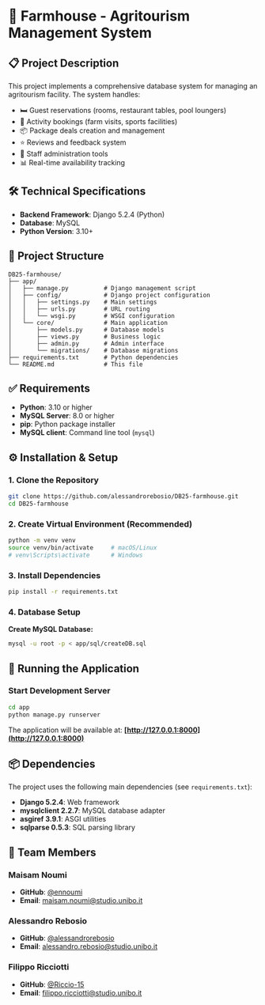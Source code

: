 # 🏡 Farmhouse - Agritourism Management System

## 📋 Project Description
This project implements a comprehensive database system for managing an agritourism facility. The system handles:
- 🛏️ Guest reservations (rooms, restaurant tables, pool loungers)
- 🚜 Activity bookings (farm visits, sports facilities)
- 📦 Package deals creation and management
- ⭐ Reviews and feedback system
- 👥 Staff administration tools
- 📊 Real-time availability tracking

## 🛠️ Technical Specifications
- **Backend Framework**: Django 5.2.4 (Python)
- **Database**: MySQL
- **Python Version**: 3.10+

## 📁 Project Structure
```
DB25-farmhouse/
├── app/
│   ├── manage.py          # Django management script
│   ├── config/            # Django project configuration
│   │   ├── settings.py    # Main settings
│   │   ├── urls.py        # URL routing
│   │   └── wsgi.py        # WSGI configuration
│   └── core/              # Main application
│       ├── models.py      # Database models
│       ├── views.py       # Business logic
│       ├── admin.py       # Admin interface
│       └── migrations/    # Database migrations
├── requirements.txt       # Python dependencies
└── README.md              # This file
```

## ✅ Requirements
- **Python**: 3.10 or higher
- **MySQL Server**: 8.0 or higher
- **pip**: Python package installer
- **MySQL client**: Command line tool (`mysql`)

## ⚙️ Installation & Setup

### 1. Clone the Repository
```bash
git clone https://github.com/alessandrorebosio/DB25-farmhouse.git
cd DB25-farmhouse
```

### 2. Create Virtual Environment (Recommended)
```bash
python -m venv venv
source venv/bin/activate     # macOS/Linux
# venv\Scripts\activate      # Windows
```

### 3. Install Dependencies
```bash
pip install -r requirements.txt
```

### 4. Database Setup
**Create MySQL Database:**
```bash
mysql -u root -p < app/sql/createDB.sql
```

## 🚀 Running the Application

### Start Development Server
```bash
cd app
python manage.py runserver
```

The application will be available at: **[http://127.0.0.1:8000](http://127.0.0.1:8000)**

## 📦 Dependencies
The project uses the following main dependencies (see `requirements.txt`):
- **Django 5.2.4**: Web framework
- **mysqlclient 2.2.7**: MySQL database adapter
- **asgiref 3.9.1**: ASGI utilities
- **sqlparse 0.5.3**: SQL parsing library

## 👥 Team Members

### Maisam Noumi
- **GitHub**: [@ennoumi](https://github.com/ennoumi)
- **Email**: [maisam.noumi@studio.unibo.it](mailto:maisam.noumi@studio.unibo.it)

### Alessandro Rebosio
- **GitHub**: [@alessandrorebosio](https://github.com/alessandrorebosio)
- **Email**: [alessandro.rebosio@studio.unibo.it](mailto:alessandro.rebosio@studio.unibo.it)

### Filippo Ricciotti
- **GitHub**: [@Riccio-15](https://github.com/Riccio-15)
- **Email**: [filippo.ricciotti@studio.unibo.it](mailto:filippo.ricciotti@studio.unibo.it)

